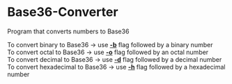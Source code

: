 # Base36-Converter
Program that converts numbers to Base36

To convert binary to Base36 -> use <b><u>-b</u></b> flag followed by a binary number  
To convert octal to Base36 -> use <b><u>-o</u></b> flag followed by an octal number  
To convert decimal to Base36 -> use <b><u>-d</u></b> flag followed by a decimal number  
To convert hexadecimal to Base36 -> use <b><u>-h</u></b> flag followed by a hexadecimal number  